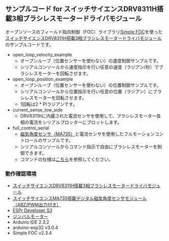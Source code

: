 ## サンプルコード for スイッチサイエンスDRV8311H搭載3相ブラシレスモータードライバモジュール

オープンソースのフィールド指向制御（FOC）ライブラリ[Simple FOC](https://docs.simplefoc.com/)を使った[スイッチサイエンスDRV8311H搭載3相ブラシレスモータードライバモジュール](https://www.switch-science.com/products/9877)のサンプルコードです。

- open_loop_velocity_example
  - オープンループ（位置センサーを使わない）の速度制御サンプルです。
  - シリアルコンソールから速度指示を行い任意の速度（ラジアン/秒）でブラシレスモーターを回転させます。
- open_loop_position_example
  - オープンループ（位置センサーを使わない）の位置制御サンプルです。
  - シリアルコンソールから位置指示を行い任意の位置（ラジアン）にブラシレスモーターを回転させます。
  - 1回転は2 * PIラジアンです。
- current_sense_low_side
  - DRV8311Hに内蔵された電流センサを使用して、ブラシレスモーター各相の電流をシリアルプロッターにプロットします。
- full_control_serial
  - [磁気角度センサ（MA735）](https://www.switch-science.com/products/9826)と電流センサを使用したフルモーションコントロールのサンプルです。
  - シリアルコンソールからコマンド指示で自由にブラシレスモーターを制御できます。
  - コマンドの仕様は[こちら](https://docs.simplefoc.com/commander_motor)を参照してください。

### 動作確認環境

- [スイッチサイエンスDRV8311H搭載3相ブラシレスモータードライバモジュール](https://www.switch-science.com/products/9877)
- [スイッチサイエンスMA735搭載デジタル磁気角度センサモジュール（ABZ/PWM出力付き）](https://www.switch-science.com/products/9826)
- [ESPr Developer S3](https://www.switch-science.com/products/8514)
- [ジンバルモーター](https://www.amazon.co.jp/dp/B089SYW5W3)
- Arduino IDE 2.3.2
- arduino-esp32 v3.0.4
- Simple FOC v2.3.4

